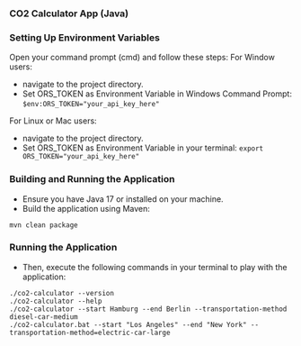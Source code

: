 ### CO2 Calculator App (Java)

### Setting Up Environment Variables

Open your command prompt (cmd) and follow these steps:
For Window users:

* navigate to the project directory.
* Set ORS_TOKEN as Environment Variable in Windows Command Prompt:
  `$env:ORS_TOKEN="your_api_key_here"`

For Linux or Mac users:

* navigate to the project directory.
* Set ORS_TOKEN as Environment Variable in your terminal:
  `export ORS_TOKEN="your_api_key_here"`

### Building and Running the Application

* Ensure you have Java 17 or installed on your machine.
* Build the application using Maven:

```
mvn clean package
```

### Running the Application

* Then, execute the following commands in your terminal to play with the
  application:

```
./co2-calculator --version
./co2-calculator --help  
./co2-calculator --start Hamburg --end Berlin --transportation-method diesel-car-medium
./co2-calculator.bat --start "Los Angeles" --end "New York" --transportation-method=electric-car-large
``` 
